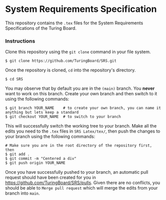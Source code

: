# System Requirements Specification
This repository contains the `.tex` files for the System Requirements Specifications of the Turing Board.

### Instructions
Clone this repository using the `git clone` command in your file system. 
```
$ git clone https://github.com/TuringBoard/SRS.git
```

Once the repository is cloned, `cd` into the repository's directory.
```
$ cd SRS
```

You may observe that by default you are in the `(main)` branch. You **never** want to work on this branch. Create your own branch and then switch to it using the following commands:
```
$ git branch YOUR_NAME    # to create your own branch, you can name it anything but lets keep a standard
$ git checkout YOUR_NAME  # to switch to your branch
```

This will successfully switch the working tree to your branch. Make all the edits you need to the `.tex` files in `SRS Latex/tex/`, then push the changes to your branch using the following commands:
```
# Make sure you are in the root directory of the repository first, then
$ git add . 
$ git commit -m "Centered a div"
$ git push origin YOUR_NAME
```

Once you have successfully pushed to your branch, an automatic pull request should have been created for you in https://github.com/TuringBoard/SRS/pulls. Given there are no conflicts, you should be able to `Merge pull request` which will merge the edits from your branch into `main`. 
